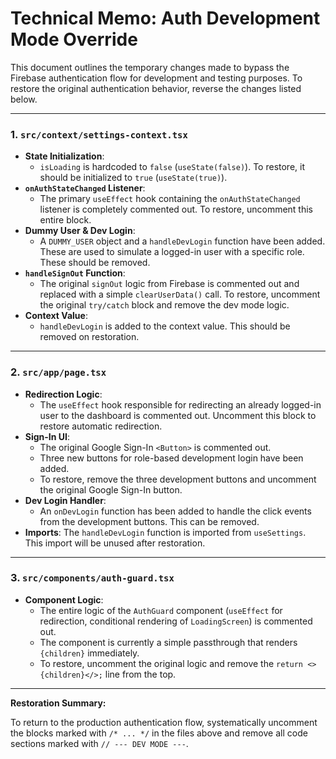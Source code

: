 # Technical Memo: Auth Development Mode Override

This document outlines the temporary changes made to bypass the Firebase authentication flow for development and testing purposes. To restore the original authentication behavior, reverse the changes listed below.

---

### 1. `src/context/settings-context.tsx`

-   **State Initialization**:
    -   `isLoading` is hardcoded to `false` (`useState(false)`). To restore, it should be initialized to `true` (`useState(true)`).
-   **`onAuthStateChanged` Listener**:
    -   The primary `useEffect` hook containing the `onAuthStateChanged` listener is completely commented out. To restore, uncomment this entire block.
-   **Dummy User & Dev Login**:
    -   A `DUMMY_USER` object and a `handleDevLogin` function have been added. These are used to simulate a logged-in user with a specific role. These should be removed.
-   **`handleSignOut` Function**:
    -   The original `signOut` logic from Firebase is commented out and replaced with a simple `clearUserData()` call. To restore, uncomment the original `try/catch` block and remove the dev mode logic.
-   **Context Value**:
    -   `handleDevLogin` is added to the context value. This should be removed on restoration.

---

### 2. `src/app/page.tsx`

-   **Redirection Logic**:
    -   The `useEffect` hook responsible for redirecting an already logged-in user to the dashboard is commented out. Uncomment this block to restore automatic redirection.
-   **Sign-In UI**:
    -   The original Google Sign-In `<Button>` is commented out.
    -   Three new buttons for role-based development login have been added.
    -   To restore, remove the three development buttons and uncomment the original Google Sign-In button.
-   **Dev Login Handler**:
    -   An `onDevLogin` function has been added to handle the click events from the development buttons. This can be removed.
-   **Imports**: The `handleDevLogin` function is imported from `useSettings`. This import will be unused after restoration.

---

### 3. `src/components/auth-guard.tsx`

-   **Component Logic**:
    -   The entire logic of the `AuthGuard` component (`useEffect` for redirection, conditional rendering of `LoadingScreen`) is commented out.
    -   The component is currently a simple passthrough that renders `{children}` immediately.
    -   To restore, uncomment the original logic and remove the `return <>{children}</>;` line from the top.

---

**Restoration Summary:**

To return to the production authentication flow, systematically uncomment the blocks marked with `/* ... */` in the files above and remove all code sections marked with `// --- DEV MODE ---`.
